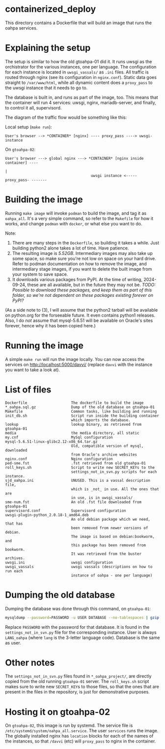 # containerized_deploy

This directory contains a Dockerfile that will build an image that runs
the oahpa services. 


# Explaining the setup

The setup is similar to how the old gtoahpa-01 did it. It runs uwsgi
as the orchistrator for the various instances, one per language. The
configuration for each instance is located in `uwsgi_vassals/` as `.ini` files.
All traffic is routed through nginx (see its configuration in `nginx.conf`).
Static data goes straight to `/var/www/html`, while all dynamic content does a
`proxy_pass` to the uwsgi instance that it needs to go to.

The database is built in, and runs as part of the image, too. This means that
the container will run 4 services: uwsgi, nginx, mariadb-server, and finally,
to control it all, supervisord.

The diagram of the traffic flow would be something like this:

Local setup (`make run`):

```
User's browser --> *CONTAINER* [nginx] ---- proxy_pass ----> uwsgi-instance
```

On `gtoahpa-02`:

```
User's browser ---> global nginx ---> *CONTAINER* [nginx inside container] ----
                                                                              |
                                       uwsgi instance <-----proxy_pass- -------
```


# Building the image

Running `make image` will invoke `podman` to build the image, and tag it as
`oahpa_all`. It's a very simple command, so refer to the `Makefile` for how
it works, and change `podman` with `docker`, or what else you want to do.

Note:

1. There are many steps in the `Dockerfile`, so building it takes a while.
Just building python2 alone takes a lot of time. Have patience.
2. The resulting image is *5.52GB*. Intermediary images may also take up some
space, so make sure you're not low on space on your hard drive. Refer to podman
documentation on how to remove the image, and intermediary stage images, if
you want to delete the built image from your system to save space.
3. It downloads various packages from PyPI. At the time of writing, 2024-09-24,
these are all available, but in the future they may not be. *TODO: Possible
to download these packages, and keep them as part of this folder, so we're
not dependent on these packages existing forever on PyPI?*

(As a side note to (3), I will assume that the python2 tarball will be available
on python.org for the forseeable future. It even contains python1 releases.
Also, I do _not_ assume that mysql-5.6.51 will be available on Oracle's sites
forever, hence why it has been copied here.)


# Running the image

A simple `make run` will run the image locally. You can now access the services
on [http://localhost:5000/davvi/](http://localhost:5000/davvi/) (replace
`davvi` with the instance you want to take a look at).


# List of files

```text
Dockerfile                    The dockerfile to build the image
*_oahpa.sql.gz                Dump of the old database on gtoahpa-01
Makefile                      Common tasks, like building and running
init_db.sh                    Script run inside the building container
                              which imports the database.
lookup                        lookup binary, as retrieved from gtoahpa-01
media                         the media directory, all static
my.cnf                        MySql configuration
mysql-5.6.51-linux-glibc2.12-x86_64.tar.gz
                              Old, compatible version of mysql, downloaded
                              from Oracle's archive websites
nginx.conf                    Nginx configuration
ped-sme.fst                   .fst retrieved from old gtoahpa-01
roll_keys.sh                  Script to write new SECRET_KEYs to the
                              settings_not_in_svn.py scripts for each instance.
sjd_oahpa.ini                 UNUSED. This is a vassal description file,
                              which is _not_ in use. All the ones that are
                              in use, is in uwsgi_vassals/
sme-num.fst                   An old .fst file downloaded from gtoahpa-01
supervisord.conf              Supervisord configuration
uwsgi-plugin-python_2.0.18-1_amd64.deb
                              An old debian package which we need, that has
                              been removed from newer versions of debian.
                              The image is based on debian:bookworm, and
                              this package has been removed from bookworm.
                              It was retrieved from the buster archives.
uwsgi.ini                     uwsgi configuration
uwsgi_vassals                 uwsgi vassals (descriptions on how to run each
                              instance of oahpa - one per language)
```


# Dumping the old database

Dumping the database was done through this command, on `gtoahpa-01`:

```bash
mysqldump --password=PASSWORD -u USER DATABASE --no-tablespaces | gzip -c > INSTANCE.sql.gz
```

Replace `PASSWORD` with the password for that database. It is found in the
`settings_not_in_svn.py` file for the corresponding instance. User is always
`LANG_oahpa` (where `lang` is the 3-letter language code). Database is the same
as user.


# Other notes

The `settings_not_in_svn.py` files found in `*_oahpa_project/`, are directly
copied from the old running `gtoahpa-01` server. The `roll_keys.sh` script
makes sure to write new `SECRET_KEY`s to those files, so that the ones that
are present in the files in the repository, is just for demonstrative purposes.


# Hosting it on gtoahpa-02

On `gtoahpa-02`, this image is run by systemd. The service file is 
`/etc/systemd/system/oahpa_all.service`. The user `services` runs the image.
The globally installed nginx has `location` blocks for each of the names of
the instances, so that `/davvi` (etc) will `proxy_pass` to nginx in the
container.
